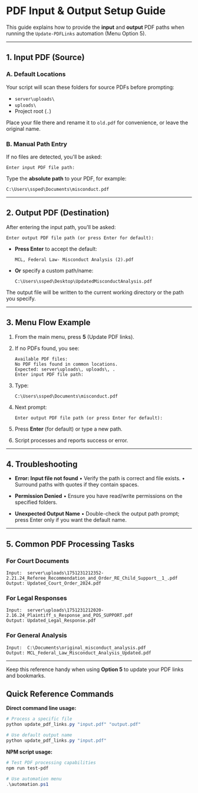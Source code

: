 # PDF Input & Output Setup Guide

This guide explains how to provide the **input** and **output** PDF paths when running the `Update-PDFLinks` automation (Menu Option 5).

---

## 1. Input PDF (Source)

### A. Default Locations

Your script will scan these folders for source PDFs before prompting:

- `server\uploads\`
- `uploads\`
- Project root (`.`)

Place your file there and rename it to `old.pdf` for convenience, or leave the original name.

### B. Manual Path Entry

If no files are detected, you'll be asked:

```
Enter input PDF file path:
```

Type the **absolute path** to your PDF, for example:

```text
C:\Users\ssped\Documents\misconduct.pdf
```

---

## 2. Output PDF (Destination)

After entering the input path, you'll be asked:

```
Enter output PDF file path (or press Enter for default):
```

- **Press Enter** to accept the default:

  ```text
  MCL, Federal Law- Misconduct Analysis (2).pdf
  ```

- **Or** specify a custom path/name:

  ```text
  C:\Users\ssped\Desktop\UpdatedMisconductAnalysis.pdf
  ```

The output file will be written to the current working directory or the path you specify.

---

## 3. Menu Flow Example

1. From the main menu, press **5** (Update PDF links).
2. If no PDFs found, you see:

   ```text
   Available PDF files:
   No PDF files found in common locations.
   Expected: server\uploads\, uploads\, .
   Enter input PDF file path:
   ```

3. Type:

   ```text
   C:\Users\ssped\Documents\misconduct.pdf
   ```

4. Next prompt:

   ```text
   Enter output PDF file path (or press Enter for default):
   ```

5. Press **Enter** (for default) or type a new path.
6. Script processes and reports success or error.

---

## 4. Troubleshooting

- **Error: Input file not found**
  • Verify the path is correct and file exists.
  • Surround paths with quotes if they contain spaces.

- **Permission Denied**
  • Ensure you have read/write permissions on the specified folders.

- **Unexpected Output Name**
  • Double-check the output path prompt; press Enter only if you want the default name.

---

## 5. Common PDF Processing Tasks

### For Court Documents

```text
Input:  server\uploads\1751231212352-2.21.24_Referee_Recommendation_and_Order_RE_Child_Support__1_.pdf
Output: Updated_Court_Order_2024.pdf
```

### For Legal Responses

```text
Input:  server\uploads\1751231212020-2.16.24_Plaintiff_s_Response_and_POS_SUPPORT.pdf
Output: Updated_Legal_Response.pdf
```

### For General Analysis

```text
Input:  C:\Documents\original_misconduct_analysis.pdf
Output: MCL_Federal_Law_Misconduct_Analysis_Updated.pdf
```

---

Keep this reference handy when using **Option 5** to update your PDF links and bookmarks.

## Quick Reference Commands

**Direct command line usage:**

```powershell
# Process a specific file
python update_pdf_links.py "input.pdf" "output.pdf"

# Use default output name
python update_pdf_links.py "input.pdf"
```

**NPM script usage:**

```powershell
# Test PDF processing capabilities
npm run test-pdf

# Use automation menu
.\automation.ps1
```
